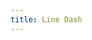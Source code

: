 ```yaml
---
title: Line Dash
---
```


<DarumaPlayer src='https://raw.githubusercontent.com/verygoodgraphics/resource/main/feature/border__daruma/border__line_dash.daruma' />
